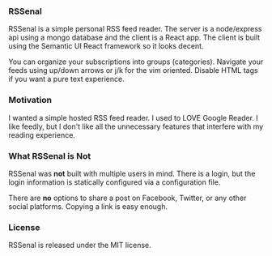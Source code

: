 ### RSSenal

RSSenal is a simple personal RSS feed reader. The server is a node/express api using a mongo database and the client is a React app. The client is built using the Semantic UI React framework so it looks decent.

You can organize your subscriptions into groups (categories). Navigate your feeds using up/down arrows or j/k for the vim oriented. Disable HTML tags if you want a pure text experience.

### Motivation

I wanted a simple hosted RSS feed reader. I used to LOVE Google Reader. I like feedly, but I don't like all the unnecessary features that interfere with my reading experience.

### What RSSenal is __Not__

RSSenal was __not__ built with multiple users in mind. There is a login, but the login information is statically configured via a configuration file.

There are __no__ options to share a post on Facebook, Twitter, or any other social platforms. Copying a link is easy enough.

### License

RSSenal is released under the MIT license.
